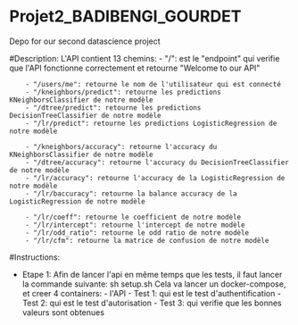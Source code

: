 # Projet2_BADIBENGI_GOURDET
Depo for our second datascience project

#Description:
    L'API contient 13 chemins:
        - "/": est le "endpoint" qui verifie que l'API fonctionne correctement et retourne "Welcome to our API"

        - "/users/me": retourne le nom de l'utilisateur qui est connecté
        - "/kneighbors/predict": retourne les predictions KNeighborsClassifier de notre modèle
        - "/dtree/predict": retourne les predictions DecisionTreeClassifier de notre modèle
        - "/lr/predict": retourne les predictions LogisticRegression de notre modèle

        - "/kneighbors/accuracy": retourne l'accuracy du KNeighborsClassifier de notre modèle
        - "/dtree/accuracy": retourne l'accuracy du DecisionTreeClassifier de notre modèle
        - "/lr/accuracy": retourne l'accuracy de la LogisticRegression de notre modèle
        - "/lr/baccuracy": retourne la balance accuracy de la LogisticRegression de notre modèle

        - "/lr/coeff": retourne le coefficient de notre modèle
        - "/lr/intercept": retourne l'intercept de notre modèle
        - "/lr/odd_ratio": retourne le odd ratio de notre modèle
        - "/lr/cfm": retourne la matrice de confusion de notre modèle


#Instructions:
- Etape 1:
    Afin de lancer l'api en même temps que les tests, il faut lancer la commande suivante:
        sh setup.sh
    Cela va lancer un docker-compose, et creer 4 containers:
        - l'API
        - Test 1: qui est le test d'authentification
        - Test 2: qui est le test d'autorisation
        - Test 3: qui verifie que les bonnes valeurs sont obtenues 
    
